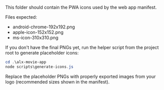This folder should contain the PWA icons used by the web app manifest.

Files expected:
- android-chrome-192x192.png
- apple-icon-152x152.png
- ms-icon-310x310.png

If you don't have the final PNGs yet, run the helper script from the project root to generate placeholder icons:

```powershell
cd .\alx-movie-app
node scripts\generate-icons.js
```

Replace the placeholder PNGs with properly exported images from your logo (recommended sizes shown in the manifest).